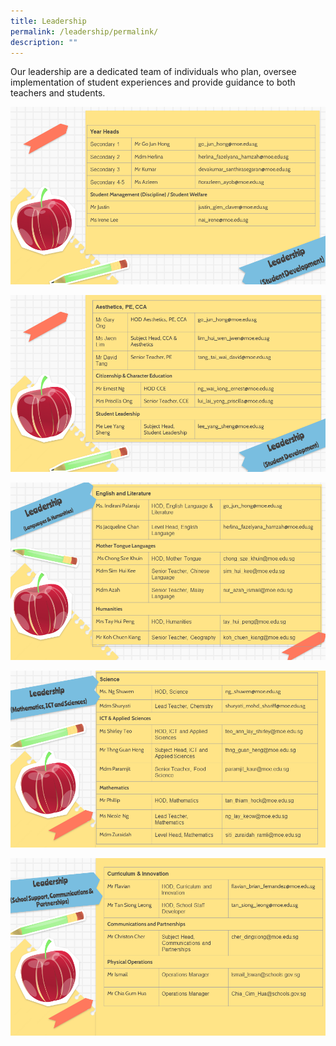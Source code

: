 ```yaml
---
title: Leadership
permalink: /leadership/permalink/
description: ""
---
```


Our leadership are a dedicated team of individuals who plan, oversee implementation of student experiences and provide guidance to both teachers and students.

![](/images/Leadership%20and%20Form%20Teachers/Slide1.png)

![](/images/Leadership%20and%20Form%20Teachers/Slide2.png)

![](/images/Leadership%20and%20Form%20Teachers/Slide3.png)

![](/images/Leadership%20and%20Form%20Teachers/Slide4.png)

![](/images/Leadership%20and%20Form%20Teachers/Slide5.png)

